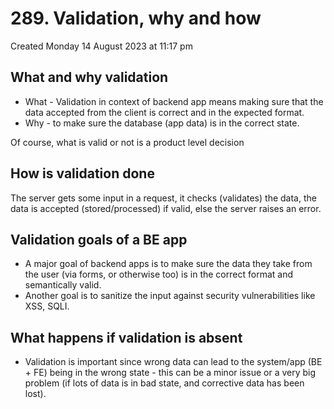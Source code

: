 # 289. Validation, why and how
Created Monday 14 August 2023 at 11:17 pm

## What and why validation
- What - Validation in context of backend app means making sure that the data accepted from the client is correct and in the expected format.
- Why - to make sure the database (app data) is in the correct state.

Of course, what is valid or not is a product level decision

## How is validation done
The server gets some input in a request, it checks (validates) the data, the data is accepted (stored/processed) if valid, else the server raises an error.


## Validation goals of a BE app
- A major goal of backend apps is to make sure the data they take from the user (via forms, or otherwise too) is in the correct format and semantically valid.
- Another goal is to sanitize the input against security vulnerabilities like XSS, SQLI.


## What happens if validation is absent
- Validation is important since wrong data can lead to the system/app (BE + FE) being in the wrong state - this can be a minor issue or a very big problem (if lots of data is in bad state, and corrective data has been lost).
